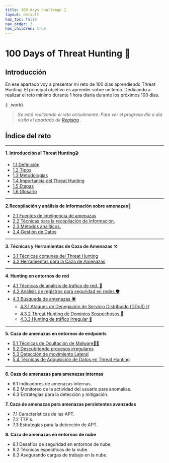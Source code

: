 ```yaml
---
title: 100 days challenge 🗻
layout: default
has_toc: false
nav_order: 3
has_children: true
---
```


# 100 Days of Threat Hunting 🗻

## Introducción 

En ese apartado voy a presentar mi reto de 100 días aprendiendo Threat Hunting. 
El principal objetivo es aprender sobre un tema. Dedicando a realizar el reto mínimo durante 1 hora diaría durante los próximos 100 dias. 


{: .work}
>*Se está realizando el reto actualmente. Para ver el progreso día a día visita el apartado de [Registro](https://nottaroff.github.io/workspace/docs/100%20days/registro/) .*


## Índice del reto
---
**1. Introducción al Threat Hunting**🎬

- [1.1 Definición](https://nottaroff.github.io/workspace/docs/100%20days/1.%20Introduccion/#11-introducción) 
- [1.2 Tipos](https://nottaroff.github.io/workspace/docs/100%20days/1.%20Introduccion/#12-tipos-de-threat-hunting)
- [1.3 Metodologías](https://nottaroff.github.io/workspace/docs/100%20days/1.%20Introduccion/#13-metodologias)
- [1.4 Importancia del Threat Hunting](https://nottaroff.github.io/workspace/docs/100%20days/1.%20Introduccion/#14-importancia-del-threat-hunting)
- [1.5 Etapas](https://nottaroff.github.io/workspace/docs/100%20days/1.%20Introduccion/#14-etapas)
- [1.6 Glosario](https://nottaroff.github.io/workspace/docs/100%20days/1.%20Introduccion/#15-glosario)

---


**2.Recopilación y análisis de información sobre amenazas**🧾

- [2.1 Fuentes de inteligencia de amenazas](https://nottaroff.github.io/workspace/docs/100%20days/2.%20Recopilacion/#21-fuentes-de-inteligencia-de-amenazas-%EF%B8%8F) 
- [2.2 Técnicas para la recopilación de información.](https://nottaroff.github.io/workspace/docs/100%20days/2.%20Recopilacion/#22-técnicas-para-la-recopilación-de-información-)
- [2.3 Métodos analíticos.](https://nottaroff.github.io/workspace/docs/100%20days/2.%20Recopilacion/#23-métodos-analíticos-%EF%B8%8F)
- [2.4 Gestión de Datos](https://nottaroff.github.io/workspace/docs/100%20days/2.%20Recopilacion/#24-gestión-de-datos-)

---

**3. Técnicas y Herramientas de Caza de Amenazas** ⚒️
- [3.1 Técnicas comunes del Threat Hunting ](https://nottaroff.github.io/workspace/docs/100%20days/3.%20Tecnicas%20y%20Herramientas/#31-técnicas-comunes-del-threat-hunting-) 
- [3.2 Herramientas para la Caza de Amenazas ](https://nottaroff.github.io/workspace/docs/100%20days/3.%20Tecnicas%20y%20Herramientas/#32-herramientas-para-la-caza-de-amenazas-)

---

**4. Hunting en entornos de red** 

- [4.1 Técnicas de análisis de tráfico de red. 🧬](https://nottaroff.github.io/workspace/docs/100%20days/4.%20Hunting%20en%20entornos%20de%20red/#41-técnicas-de-análisis-de-tráfico-de-red-) 
- [4.2 Análisis de registros para seguridad en redes 🛡️](https://nottaroff.github.io/workspace/docs/100%20days/4.%20Hunting%20en%20entornos%20de%20red/#42-análisis-de-registros-para-seguridad-en-redes-%EF%B8%8F)
- [4.3 Búsqueda de amenazas 🕷️](https://nottaroff.github.io/workspace/docs/100%20days/4.%20Hunting%20en%20entornos%20de%20red/#43-búsqueda-de-amenazas-%EF%B8%8F)
    - [4.3.1 Ataques de Denegación de Servicio Distribuido (DDoS) ⛓️](https://nottaroff.github.io/workspace/docs/100%20days/4.%20Hunting%20en%20entornos%20de%20red/#431-ataques-de-denegación-de-servicio-distribuido-ddos-%EF%B8%8F)
    - [4.3.2 Threat Hunting de Dominios Sospechosos 🔗](https://nottaroff.github.io/workspace/docs/100%20days/4.%20Hunting%20en%20entornos%20de%20red/#432-threat-hunting-de-dominios-sospechosos-)
    - [4.3.3 Hunting de tráfico irregular 🧧](https://nottaroff.github.io/workspace/docs/100%20days/4.%20Hunting%20en%20entornos%20de%20red/#433-hunting-de-tráfico-irregular-)

---

**5. Caza de amenazas en entornos de endpoints**

- [5.1 Técnicas de Ocultación de Malware🥷🏻](https://nottaroff.github.io/workspace/docs/100%20days/5.%20Hunting%20en%20entornos%20de%20endpoint/#51-técnicas-de-ocultación-de-malware) 
- [5.2 Descubriendo procesos irregulares](https://nottaroff.github.io/workspace/docs/100%20days/5.%20Hunting%20en%20entornos%20de%20endpoint/#52-descubriendo-procesos-irregulares)
- [5.3 Detección de movimiento Lateral](https://nottaroff.github.io/workspace/docs/100%20days/5.%20Hunting%20en%20entornos%20de%20endpoint/#54-técnicas-de-adquisición-de-datos-en-threat-hunting)
- [5.4 Técnicas de Adquisición de Datos en Threat Hunting](https://nottaroff.github.io/workspace/docs/100%20days/4.%20Hunting%20en%20entornos%20de%20red/#431-ataques-de-denegación-de-servicio-distribuido-ddos-%EF%B8%8F)


---

**6. Caza de amenazas para amenazas internas**

- 6.1 Indicadores de amenazas internas.
- 6.2 Monitoreo de la actividad del usuario para anomalías.
- 6.3 Estrategias para la detección y mitigación.

**7. Caza de amenazas para amenazas persistentes avanzadas**

- 7.1 Características de las APT.
- 7.2 TTP's.
- 7.3 Estrategias para la detección de APT.

**8. Caza de amenazas en entornos de nube**

- 8.1 Desafíos de seguridad en entornos de nube.
- 8.2 Técnicas específicas de la nube.
- 8.3 Asegurando cargas de trabajo en la nube.
